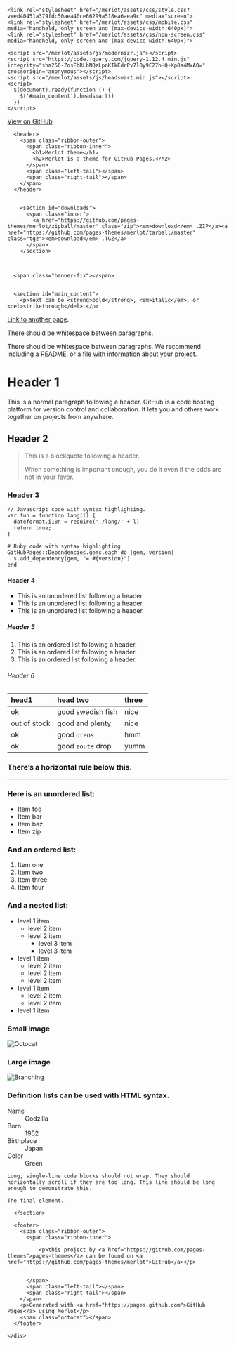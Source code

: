 <!DOCTYPE html>
<html lang="pt-BR">
  <head>
    <meta charset='utf-8'>
    <meta http-equiv="X-UA-Compatible" content="IE=edge">
    <meta name="viewport" content="width=640">

    <link rel="stylesheet" href="/merlot/assets/css/style.css?v=ed40451a379fdc50aea40ce66299a518ea6aea9c" media="screen">
    <link rel="stylesheet" href="/merlot/assets/css/mobile.css" media="handheld, only screen and (max-device-width:640px)">
    <link rel="stylesheet" href="/merlot/assets/css/non-screen.css" media="handheld, only screen and (max-device-width:640px)">

    <script src="/merlot/assets/js/modernizr.js"></script>
    <script src="https://code.jquery.com/jquery-1.12.4.min.js" integrity="sha256-ZosEbRLbNQzLpnKIkEdrPv7lOy9C27hHQ+Xp8a4MxAQ=" crossorigin="anonymous"></script>
    <script src="/merlot/assets/js/headsmart.min.js"></script>
    <script>
      $(document).ready(function () {
        $('#main_content').headsmart()
      })
    </script>

<!-- Begin Jekyll SEO tag v2.6.1 -->
<title>Merlot theme | Merlot is a theme for GitHub Pages.</title>
<meta name="generator" content="Jekyll v3.9.0" />
<meta property="og:title" content="Merlot theme" />
<meta property="og:locale" content="en_US" />
<meta name="description" content="Merlot is a theme for GitHub Pages." />
<meta property="og:description" content="Merlot is a theme for GitHub Pages." />
<link rel="canonical" href="https://pages-themes.github.io/merlot/" />
<meta property="og:url" content="https://pages-themes.github.io/merlot/" />
<meta property="og:site_name" content="Merlot theme" />
<script type="application/ld+json">
{"description":"Merlot is a theme for GitHub Pages.","@type":"WebSite","headline":"Merlot theme","url":"https://pages-themes.github.io/merlot/","name":"Merlot theme","@context":"https://schema.org"}</script>
<!-- End Jekyll SEO tag -->

  </head>

  <body>
    <a id="forkme_banner" href="https://github.com/pages-themes/merlot">View on GitHub</a>
    <div class="shell">

      <header>
        <span class="ribbon-outer">
          <span class="ribbon-inner">
            <h1>Merlot theme</h1>
            <h2>Merlot is a theme for GitHub Pages.</h2>
          </span>
          <span class="left-tail"></span>
          <span class="right-tail"></span>
        </span>
      </header>

      
        <section id="downloads">
          <span class="inner">
            <a href="https://github.com/pages-themes/merlot/zipball/master" class="zip"><em>download</em> .ZIP</a><a href="https://github.com/pages-themes/merlot/tarball/master" class="tgz"><em>download</em> .TGZ</a>
          </span>
        </section>
      


      <span class="banner-fix"></span>


      <section id="main_content">
        <p>Text can be <strong>bold</strong>, <em>italic</em>, or <del>strikethrough</del>.</p>

<p><a href="./another-page.html">Link to another page</a>.</p>

<p>There should be whitespace between paragraphs.</p>

<p>There should be whitespace between paragraphs. We recommend including a README, or a file with information about your project.</p>

<h1 id="header-1">Header 1</h1>

<p>This is a normal paragraph following a header. GitHub is a code hosting platform for version control and collaboration. It lets you and others work together on projects from anywhere.</p>

<h2 id="header-2">Header 2</h2>

<blockquote>
  <p>This is a blockquote following a header.</p>

  <p>When something is important enough, you do it even if the odds are not in your favor.</p>
</blockquote>

<h3 id="header-3">Header 3</h3>

<div class="language-js highlighter-rouge"><div class="highlight"><pre class="highlight"><code><span class="c1">// Javascript code with syntax highlighting.</span>
<span class="kd">var</span> <span class="nx">fun</span> <span class="o">=</span> <span class="kd">function</span> <span class="nx">lang</span><span class="p">(</span><span class="nx">l</span><span class="p">)</span> <span class="p">{</span>
  <span class="nx">dateformat</span><span class="p">.</span><span class="nx">i18n</span> <span class="o">=</span> <span class="nx">require</span><span class="p">(</span><span class="dl">'</span><span class="s1">./lang/</span><span class="dl">'</span> <span class="o">+</span> <span class="nx">l</span><span class="p">)</span>
  <span class="k">return</span> <span class="kc">true</span><span class="p">;</span>
<span class="p">}</span>
</code></pre></div></div>

<div class="language-ruby highlighter-rouge"><div class="highlight"><pre class="highlight"><code><span class="c1"># Ruby code with syntax highlighting</span>
<span class="no">GitHubPages</span><span class="o">::</span><span class="no">Dependencies</span><span class="p">.</span><span class="nf">gems</span><span class="p">.</span><span class="nf">each</span> <span class="k">do</span> <span class="o">|</span><span class="n">gem</span><span class="p">,</span> <span class="n">version</span><span class="o">|</span>
  <span class="n">s</span><span class="p">.</span><span class="nf">add_dependency</span><span class="p">(</span><span class="n">gem</span><span class="p">,</span> <span class="s2">"= </span><span class="si">#{</span><span class="n">version</span><span class="si">}</span><span class="s2">"</span><span class="p">)</span>
<span class="k">end</span>
</code></pre></div></div>

<h4 id="header-4">Header 4</h4>

<ul>
  <li>This is an unordered list following a header.</li>
  <li>This is an unordered list following a header.</li>
  <li>This is an unordered list following a header.</li>
</ul>

<h5 id="header-5">Header 5</h5>

<ol>
  <li>This is an ordered list following a header.</li>
  <li>This is an ordered list following a header.</li>
  <li>This is an ordered list following a header.</li>
</ol>

<h6 id="header-6">Header 6</h6>

<table>
  <thead>
    <tr>
      <th style="text-align: left">head1</th>
      <th style="text-align: left">head two</th>
      <th style="text-align: left">three</th>
    </tr>
  </thead>
  <tbody>
    <tr>
      <td style="text-align: left">ok</td>
      <td style="text-align: left">good swedish fish</td>
      <td style="text-align: left">nice</td>
    </tr>
    <tr>
      <td style="text-align: left">out of stock</td>
      <td style="text-align: left">good and plenty</td>
      <td style="text-align: left">nice</td>
    </tr>
    <tr>
      <td style="text-align: left">ok</td>
      <td style="text-align: left">good <code class="language-plaintext highlighter-rouge">oreos</code></td>
      <td style="text-align: left">hmm</td>
    </tr>
    <tr>
      <td style="text-align: left">ok</td>
      <td style="text-align: left">good <code class="language-plaintext highlighter-rouge">zoute</code> drop</td>
      <td style="text-align: left">yumm</td>
    </tr>
  </tbody>
</table>

<h3 id="theres-a-horizontal-rule-below-this">There’s a horizontal rule below this.</h3>

<hr />

<h3 id="here-is-an-unordered-list">Here is an unordered list:</h3>

<ul>
  <li>Item foo</li>
  <li>Item bar</li>
  <li>Item baz</li>
  <li>Item zip</li>
</ul>

<h3 id="and-an-ordered-list">And an ordered list:</h3>

<ol>
  <li>Item one</li>
  <li>Item two</li>
  <li>Item three</li>
  <li>Item four</li>
</ol>

<h3 id="and-a-nested-list">And a nested list:</h3>

<ul>
  <li>level 1 item
    <ul>
      <li>level 2 item</li>
      <li>level 2 item
        <ul>
          <li>level 3 item</li>
          <li>level 3 item</li>
        </ul>
      </li>
    </ul>
  </li>
  <li>level 1 item
    <ul>
      <li>level 2 item</li>
      <li>level 2 item</li>
      <li>level 2 item</li>
    </ul>
  </li>
  <li>level 1 item
    <ul>
      <li>level 2 item</li>
      <li>level 2 item</li>
    </ul>
  </li>
  <li>level 1 item</li>
</ul>

<h3 id="small-image">Small image</h3>

<p><img src="https://github.githubassets.com/images/icons/emoji/octocat.png" alt="Octocat" /></p>

<h3 id="large-image">Large image</h3>

<p><img src="https://guides.github.com/activities/hello-world/branching.png" alt="Branching" /></p>

<h3 id="definition-lists-can-be-used-with-html-syntax">Definition lists can be used with HTML syntax.</h3>

<dl>
<dt>Name</dt>
<dd>Godzilla</dd>
<dt>Born</dt>
<dd>1952</dd>
<dt>Birthplace</dt>
<dd>Japan</dd>
<dt>Color</dt>
<dd>Green</dd>
</dl>

<div class="language-plaintext highlighter-rouge"><div class="highlight"><pre class="highlight"><code>Long, single-line code blocks should not wrap. They should horizontally scroll if they are too long. This line should be long enough to demonstrate this.
</code></pre></div></div>

<div class="language-plaintext highlighter-rouge"><div class="highlight"><pre class="highlight"><code>The final element.
</code></pre></div></div>

      </section>

      <footer>
        <span class="ribbon-outer">
          <span class="ribbon-inner">
            
              <p>this project by <a href="https://github.com/pages-themes">pages-themes</a> can be found on <a href="https://github.com/pages-themes/merlot">GitHub</a></p>
            
            
          </span>
          <span class="left-tail"></span>
          <span class="right-tail"></span>
        </span>
        <p>Generated with <a href="https://pages.github.com">GitHub Pages</a> using Merlot</p>
        <span class="octocat"></span>
      </footer>

    </div>

    
  </body>
</html>
